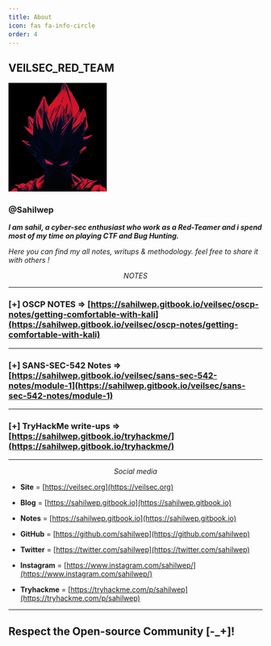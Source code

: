 ```yaml
---
title: About
icon: fas fa-info-circle
order: 4
---
```

## VEILSEC_RED_TEAM

![profile  logo](../assets/img/icon_small.png)


### @Sahilwep

***I am sahil, a cyber-sec enthusiast who work as a Red-Teamer and i spend most of my time on playing CTF and Bug Hunting.***

*Here you can find my all notes, writups & methodology. feel free to share it with others !*


$$NOTES$$

***

### **[+]  OSCP NOTES** => [https://sahilwep.gitbook.io/veilsec/oscp-notes/getting-comfortable-with-kali](https://sahilwep.gitbook.io/veilsec/oscp-notes/getting-comfortable-with-kali)

***
### **[+]  SANS-SEC-542 Notes**  => [https://sahilwep.gitbook.io/veilsec/sans-sec-542-notes/module-1](https://sahilwep.gitbook.io/veilsec/sans-sec-542-notes/module-1)

***
### **[+]  TryHackMe write-ups** => [https://sahilwep.gitbook.io/tryhackme/](https://sahilwep.gitbook.io/tryhackme/)

***
$$Social\ media$$


* **Site** =          [https://veilsec.org](https://veilsec.org)

* **Blog** =          [https://sahilwep.gitbook.io](https://sahilwep.gitbook.io)

* **Notes** =          [https://sahilwep.gitbook.io](https://sahilwep.gitbook.io)

* **GitHub** =        [https://github.com/sahilwep](https://github.com/sahilwep)

* **Twitter**  =  [https://twitter.com/sahilwep](https://twitter.com/sahilwep)

* **Instagram** = [https://www.instagram.com/sahilwep/](https://www.instagram.com/sahilwep/)

* **Tryhackme** = [https://tryhackme.com/p/sahilwep](https://tryhackme.com/p/sahilwep)

***

## **Respect the Open-source Community [-_+]!**




